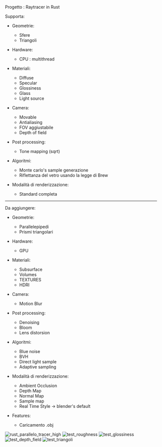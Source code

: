 Progetto : Raytracer in Rust

Supporta:

- Geometrie:
  - Sfere
  - Triangoli
 
- Hardware:
  - CPU : multithread
 
- Materiali:
  - Diffuse
  - Specular
  - Glossiness
  - Glass
  - Light source

- Camera:
  - Movable
  - Antialiasing
  - FOV aggiustabile
  - Depth of field

- Post processing:
  - Tone mapping (sqrt)
 
- Algoritmi:
  - Monte carlo's sample generazione
  - Riflettanza del vetro usando la legge di Brew

- Modalità di renderizzazione:
  - Standard completa

----------------------------------------------------------------------------------------

Da aggiungere:

- Geometrie:
  - Parallelepipedi
  - Prismi triangolari

- Hardware:
  - GPU

- Materiali:
  - Subsurface
  - Volumes
  - TEXTURES
  - HDRI

- Camera:
  - Motion Blur

- Post processing:
  - Denoising
  - Bloom
  - Lens distorsion
 
- Algoritmi:
  - Blue noise
  - BVH
  - Direct light sample
  - Adaptive sampling

- Modalità di renderizzazione:
  - Ambient Occlusion
  - Depth Map
  - Normal Map
  - Sample map
  - Real Time Style -> blender's default

- Features:
  - Caricamento .obj

![rust_parallelo_tracer_high](https://github.com/alekoza02/RustAle_raytracer/assets/125405005/edd3c870-221a-4201-822f-497dda251281)
![test_roughness](https://github.com/alekoza02/RustAle_raytracer/assets/125405005/34215bd9-5ec5-4a40-9836-8f1613fecb4a)
![test_glossiness](https://github.com/alekoza02/RustAle_raytracer/assets/125405005/347262bb-c696-455a-ab83-8c2f703c37b6)
![test_depth_field](https://github.com/alekoza02/RustAle_raytracer/assets/125405005/0f4b97b5-954d-4074-9875-07517d198c02)
![test_triangoli](https://github.com/alekoza02/RustAle_raytracer/assets/125405005/0029a8ee-f5b2-4a05-a534-a7d8c88ac462)


